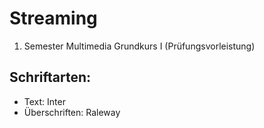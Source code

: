 ﻿# Streaming
1. Semester
Multimedia Grundkurs I
(Prüfungsvorleistung)

## Schriftarten: 
- Text: Inter
- Überschriften: Raleway
